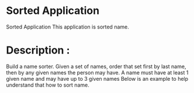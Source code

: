 # Sorted Application
Sorted Application
This application is sorted name.

# Description :
Build a name sorter. Given a set of names, order that set first by last name, then by any given names the person may have. A name must have at least 1 given name and may have up to 3 given names
Below is an example to help understand that how to sort name.
